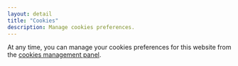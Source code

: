 ```yaml
---
layout: detail
title: "Cookies"
description: Manage cookies preferences.
---
```


At any time, you can manage your cookies preferences for this website from the <a href="javascript:tarteaucitron.userInterface.openPanel();">cookies management panel</a>.
